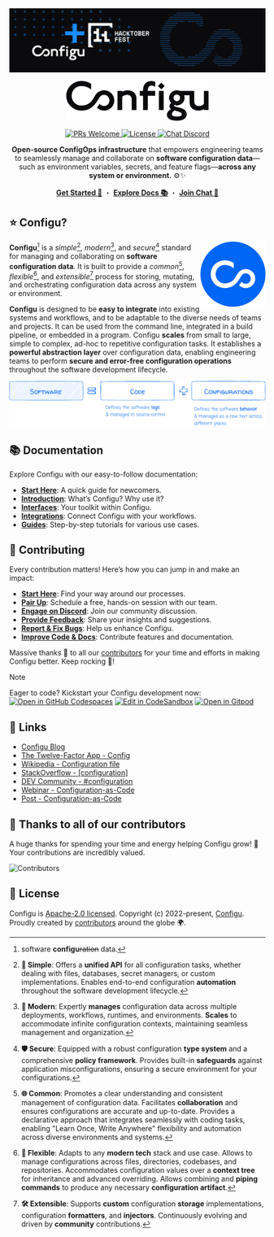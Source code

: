 <img src="https://raw.githubusercontent.com/configu/configu/refs/heads/main/docs/images/banner/hacktoberfest-24-banner.svg" alt="Hacktoberfest 24 Banner" />
<br/>
<p align="center">
  <a target="_blank" href="https://configu.com">
    <picture>
      <source media="(prefers-color-scheme: dark)" srcset="https://raw.githubusercontent.com/configu/configu/main/docs/images/logo/white.svg">
      <img alt="Configu Logo" src="https://raw.githubusercontent.com/configu/configu/main/docs/images/logo/black.svg" width="280"/>
    </picture>
  </a>
</p>
<p align="center">
  <a href="https://makeapullrequest.com" target="_blank">
    <img src="https://img.shields.io/badge/PRs-welcome-brightgreen.svg" alt="PRs Welcome" />
  </a>
  <a href="https://github.com/configu/configu/blob/main/LICENSE" target="_blank">
    <img src="https://img.shields.io/badge/License-Apache_2.0-blue.svg" alt="License" />
  </a>
  <a href="https://discord.com/invite/cjSBxnB9z8" target="_blank">
    <img src="https://img.shields.io/discord/919659746003410944?logo=discord&logoColor=white&label=Chat&color=7289da" alt="Chat Discord" />
  </a>
</p>
<p align="center">
  <!-- docs/introduction/overview/description -->
  <strong>Open-source ConfigOps infrastructure</strong> that empowers engineering teams to seamlessly manage and collaborate on <strong>software configuration data</strong>—such as environment variables, secrets, and feature flags—<strong>across any system or environment.</strong> ⚙️✨
</p>
<p align="center">
  <a target="_blank" href="https://docs.configu.com/guides/hello-world"><strong>Get Started 👋</strong></a> ・ <a target="_blank" href="https://docs.configu.com/"><strong>Explore Docs 📚</strong></a> ・ <a target="_blank" href="https://discord.com/invite/cjSBxnB9z8"><strong>Join Chat 💬</strong></a>
</p>

## ⭐️ Configu?

<!-- docs/introduction/overview#Configu -->

<a href="https://configu.com" target="_blank">
  <img align="right" src="https://raw.githubusercontent.com/configu/configu/main/docs/images/icon/icon.svg" width="128" alt="Configu Icon">
</a>

**Configu**[^origin] is a _simple_[^simple], _modern_[^modern], and _secure_[^secure] standard for managing and collaborating on **software configuration data**. It is built to provide a _common_[^common], _flexible_[^flexible], and _extensible_[^extensible] process for storing, mutating, and orchestrating configuration data across any system or environment.

**Configu** is designed to be **easy to integrate** into existing systems and workflows, and to be adaptable to the diverse needs of teams and projects. It can be used from the command line, integrated in a build pipeline, or embedded in a program. Configu **scales** from small to large, simple to complex, ad-hoc to repetitive configuration tasks. It establishes a **powerful abstraction layer** over configuration data, enabling engineering teams to perform **secure and error-free configuration operations** throughout the software development lifecycle.

[^origin]: software **configu**~~ration~~ data.

[^simple]: **🎯 Simple**: Offers a **unified API** for all configuration tasks, whether dealing with files, databases, secret managers, or custom implementations. Enables end-to-end configuration **automation** throughout the software development lifecycle.

[^modern]: **🚀 Modern**: Expertly **manages** configuration data across multiple deployments, workflows, runtimes, and environments. **Scales** to accommodate infinite configuration contexts, maintaining seamless management and organization.

[^secure]: **🛡️ Secure**: Equipped with a robust configuration **type system** and a comprehensive **policy framework**. Provides built-in **safeguards** against application misconfigurations, ensuring a secure environment for your configurations.

[^common]: **🌐 Common**: Promotes a clear understanding and consistent management of configuration data. Facilitates **collaboration** and ensures configurations are accurate and up-to-date. Provides a declarative approach that integrates seamlessly with coding tasks, enabling "Learn Once, Write Anywhere" flexibility and automation across diverse environments and systems.

[^flexible]: **🧩 Flexible**: Adapts to any **modern tech** stack and use case. Allows to manage configurations across files, directories, codebases, and repositories. Accommodates configuration values over a **context tree** for inheritance and advanced overriding. Allows combining and **piping commands** to produce any necessary **configuration artifact**.

[^extensible]: **🛠 Extensible**: Supports **custom** configuration **storage** implementations, configuration **formatters**, and **injectors**. Continuously evolving and driven by **community** contributions.

<a href="https://configu.com" target="_blank">
  <img src="https://raw.githubusercontent.com/configu/configu/main/docs/images/banner/software-code-configurations-1.svg" alt="Configu Icon">
</a>

## 📚 Documentation

Explore Configu with our easy-to-follow documentation:

- **[Start Here](https://docs.configu.com/guides/hello-world)**: A quick guide for newcomers.
- **[Introduction](https://docs.configu.com/introduction)**: What’s Configu? Why use it?
- **[Interfaces](https://docs.configu.com/interfaces)**: Your toolkit within Configu.
- **[Integrations](https://docs.configu.com/integrations)**: Connect Configu with your workflows.
- **[Guides](https://docs.configu.com/guides)**: Step-by-step tutorials for various use cases.

## 💙 Contributing

Every contribution matters! Here’s how you can jump in and make an impact:

- **[Start Here](https://github.com/configu/configu/blob/main/CONTRIBUTING.md)**: Find your way around our processes.
- **[Pair Up](mailto:support@configu.com?subject=Pairing%20session&body=I'd%20like%20to%20do%20a%20pairing%20session%20...)**: Schedule a free, hands-on session with our team.
- **[Engage on Discord](https://discord.com/invite/cjSBxnB9z8)**: Join our community discussion.
- **[Provide Feedback](https://github.com/configu/configu/issues/265)**: Share your insights and suggestions.
- **[Report & Fix Bugs](https://github.com/configu/configu/issues)**: Help us enhance Configu.
- **[Improve Code & Docs](https://github.com/configu/configu/pulls)**: Contribute features and documentation.

Massive thanks 🙏 to all our [contributors](https://github.com/configu/configu/graphs/contributors) for your time and efforts in making Configu better. Keep rocking 💪!

> [!NOTE]
> Eager to code? Kickstart your Configu development now:<br/> [![Open in GitHub Codespaces](https://github.com/codespaces/badge.svg)](https://codespaces.new/configu/configu) [![Edit in CodeSandbox](https://assets.codesandbox.io/github/button-edit-lime.svg)](https://codesandbox.io/p/github/configu/configu/main) [![Open in Gitpod](https://gitpod.io/button/open-in-gitpod.svg)](https://gitpod.io/#https://github.com/configu/configu)

<!-- ## 🗺️ Roadmap

For details on our planned features and future direction please refer to our [roadmap](link-to-public-gh-project). -->

<!-- ## 🏠 Structure

This repository is a monorepo that contains the Configu user interface packages.

<table>
  <thead>
    <tr>
      <th>Interface</th>
      <th>Version</th>
      <th>Setup</th>
      <th>Code</th>
      <th>Build</th>
    </tr>
  </thead>
  <tbody> -->

## 🔗 Links

- [Configu Blog](https://configu.com/blog)
- [The Twelve-Factor App - Config](https://12factor.net/config)
- [Wikipedia - Configuration file](https://en.wikipedia.org/wiki/Configuration_file)
- [StackOverflow - [configuration]](https://stackoverflow.com/questions/tagged/configuration)
- [DEV Community ‍- #configuration](https://dev.to/t/configuration/top/infinity)
- [Webinar - Configuration-as-Code](https://www.youtube.com/live/Z_Vz8v6e-U4?si=bDao_gIo1xiLDeQS&t=107)
- [Post - Configuration-as-Code](https://dev.to/rannn505/configuration-as-code-automating-application-configuration-45k6)

## 🙌 Thanks to all of our contributors

A huge thanks for spending your time and energy helping Configu grow! 🌱 Your contributions are incredibly valued.  

<img src="https://contributors-img.web.app/image?repo=configu/configu" alt="Contributors"/>


## 🪪 License

Configu is [Apache-2.0 licensed](https://github.com/configu/configu/blob/main/LICENSE). Copyright (c) 2022-present, [Configu](https://configu.com). Proudly created by [contributors](https://github.com/configu/configu/graphs/contributors) around the globe 🌍.
<br/>

